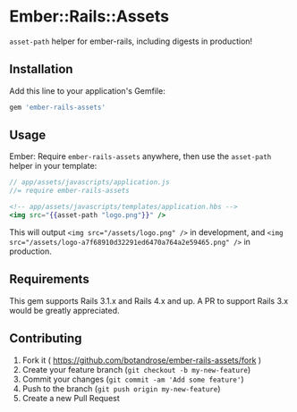 # Ember::Rails::Assets

`asset-path` helper for ember-rails, including digests in production!

## Installation

Add this line to your application's Gemfile:

```ruby
gem 'ember-rails-assets'
```

## Usage

Ember: Require `ember-rails-assets` anywhere, then use the `asset-path` helper in your template:

```javascript
// app/assets/javascripts/application.js
//= require ember-rails-assets
```

```handlebars
<!-- app/assets/javascripts/templates/application.hbs -->
<img src="{{asset-path "logo.png"}}" />
```

This will output `<img src="/assets/logo.png" />` in development, and `<img src="/assets/logo-a7f68910d32291ed6470a764a2e59465.png" />` in production.

## Requirements

This gem supports Rails 3.1.x and Rails 4.x and up. A PR to support Rails 3.x would be greatly appreciated.

## Contributing

1. Fork it ( https://github.com/botandrose/ember-rails-assets/fork )
2. Create your feature branch (`git checkout -b my-new-feature`)
3. Commit your changes (`git commit -am 'Add some feature'`)
4. Push to the branch (`git push origin my-new-feature`)
5. Create a new Pull Request
